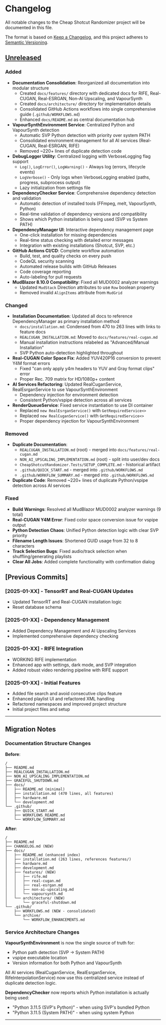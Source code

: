 # Changelog

All notable changes to the Cheap Shotcut Randomizer project will be documented in this file.

The format is based on [Keep a Changelog](https://keepachangelog.com/en/1.0.0/),
and this project adheres to [Semantic Versioning](https://semver.org/spec/v2.0.0.html).

## [Unreleased]

### Added
- **Documentation Consolidation**: Reorganized all documentation into modular structure
  - Created `docs/features/` directory with dedicated docs for RIFE, Real-CUGAN, Real-ESRGAN, Non-AI Upscaling, and VapourSynth
  - Created `docs/architecture/` directory for implementation details
  - Consolidated GitHub Actions workflows into single comprehensive guide (`.github/WORKFLOWS.md`)
  - Enhanced `docs/README.md` as central documentation hub
- **VapourSynthEnvironment Service**: Centralized Python and VapourSynth detection
  - Automatic SVP Python detection with priority over system PATH
  - Consolidated environment management for all AI services (Real-CUGAN, Real-ESRGAN, RIFE)
  - Removed ~220+ lines of duplicate detection code
- **DebugLogger Utility**: Centralized logging with VerboseLogging flag support
  - `Log()`, `LogError()`, `LogWarning()` - Always log (errors, lifecycle events)
  - `LogVerbose()` - Only logs when VerboseLogging enabled (paths, progress, subprocess output)
  - Lazy initialization from settings file
- **DependencyChecker Service**: Comprehensive dependency detection and validation
  - Automatic detection of installed tools (FFmpeg, melt, VapourSynth, Python)
  - Real-time validation of dependency versions and compatibility
  - Shows which Python installation is being used (SVP vs System PATH)
- **DependencyManager UI**: Interactive dependency management page
  - One-click installation for missing dependencies
  - Real-time status checking with detailed error messages
  - Integration with existing installations (Shotcut, SVP, etc.)
- **GitHub Actions CI/CD**: Complete workflow automation
  - Build, test, and quality checks on every push
  - CodeQL security scanning
  - Automated release builds with GitHub Releases
  - Code coverage reporting
  - Auto-labeling for pull requests
- **MudBlazor 8.10.0 Compatibility**: Fixed all MUD0002 analyzer warnings
  - Updated `MudStack` Direction attributes to use `Row` boolean property
  - Removed invalid `AlignItems` attribute from `MudGrid`

### Changed
- **Installation Documentation**: Updated all docs to reference DependencyManager as primary installation method
  - `docs/installation.md`: Condensed from 470 to 263 lines with links to feature docs
  - `REALCUGAN_INSTALLATION.md`: Moved to `docs/features/real-cugan.md`
  - Manual installation instructions relabeled as "Advanced/Manual Installation"
  - SVP Python auto-detection highlighted throughout
- **Real-CUGAN Color Space Fix**: Added YUV420P16 conversion to prevent Y4M format errors
  - Fixed "can only apply y4m headers to YUV and Gray format clips" error
  - Proper Rec. 709 matrix for HD/1080p+ content
- **AI Services Refactoring**: Updated RealCuganService, RealEsrganService to use VapourSynthEnvironment
  - Dependency injection for environment detection
  - Consistent Python/vspipe detection across all services
- **RenderQueueService**: Fixed service instantiation to use DI container
  - Replaced `new RealEsrganService()` with `GetRequiredService<>`
  - Replaced `new RealCuganService()` with `GetRequiredService<>`
  - Proper dependency injection for VapourSynthEnvironment

### Removed
- **Duplicate Documentation**:
  - `REALCUGAN_INSTALLATION.md` (root) - merged into `docs/features/real-cugan.md`
  - `NON_AI_UPSCALING_IMPLEMENTATION.md` (root) - split into user/dev docs
  - `CheapShotcutRandomizer.Tests/SETUP_COMPLETE.md` - historical artifact
  - `.github/QUICK_START.md` - merged into `.github/WORKFLOWS.md`
  - `.github/WORKFLOW_SUMMARY.md` - merged into `.github/WORKFLOWS.md`
- **Duplicate Code**: Removed ~220+ lines of duplicate Python/vspipe detection across AI services

### Fixed
- **Build Warnings**: Resolved all MudBlazor MUD0002 analyzer warnings (9 total)
- **Real-CUGAN Y4M Error**: Fixed color space conversion issue for vspipe output
- **Python Detection Chaos**: Unified Python detection logic with clear SVP priority
- **Filename Length Issues**: Shortened GUID usage from 32 to 8 characters
- **Track Selection Bugs**: Fixed audio/track selection when shuffling/generating playlists
- **Clear All Jobs**: Added complete functionality with confirmation dialog

## [Previous Commits]

### [2025-01-XX] - TensorRT and Real-CUGAN Updates
- Updated TensorRT and Real-CUGAN installation logic
- Reset database schema

### [2025-01-XX] - Dependency Management
- Added Dependency Management and AI Upscaling Services
- Implemented comprehensive dependency checking

### [2025-01-XX] - RIFE Integration
- WORKING RIFE implementation
- Enhanced app with settings, dark mode, and SVP integration
- Added robust video rendering pipeline with RIFE support

### [2025-01-XX] - Initial Features
- Added file search and avoid consecutive clips feature
- Enhanced playlist UI and refactored XML handling
- Refactored namespaces and improved project structure
- Initial project files and setup

---

## Migration Notes

### Documentation Structure Changes

**Before**:
```
/
├── README.md
├── REALCUGAN_INSTALLATION.md
├── NON_AI_UPSCALING_IMPLEMENTATION.md
├── GRACEFUL_SHUTDOWN.md
├── docs/
│   ├── README.md (minimal)
│   ├── installation.md (470 lines, all features)
│   ├── hardware.md
│   └── development.md
└── .github/
    ├── QUICK_START.md
    ├── WORKFLOWS_README.md
    └── WORKFLOW_SUMMARY.md
```

**After**:
```
/
├── README.md
├── CHANGELOG.md (NEW)
├── docs/
│   ├── README.md (enhanced index)
│   ├── installation.md (263 lines, references features/)
│   ├── hardware.md
│   ├── development.md
│   ├── features/ (NEW)
│   │   ├── rife.md
│   │   ├── real-cugan.md
│   │   ├── real-esrgan.md
│   │   ├── non-ai-upscaling.md
│   │   └── vapoursynth.md
│   └── architecture/ (NEW)
│       └── graceful-shutdown.md
└── .github/
    ├── WORKFLOWS.md (NEW - consolidated)
    └── archive/
        └── WORKFLOW_ENHANCEMENTS.md
```

### Service Architecture Changes

**VapourSynthEnvironment** is now the single source of truth for:
- Python path detection (SVP → System PATH)
- vspipe executable location
- Version information for both Python and VapourSynth

All AI services (RealCuganService, RealEsrganService, RifeInterpolationService) now use this centralized service instead of duplicate detection logic.

**DependencyChecker** now reports which Python installation is actually being used:
- "Python 3.11.5 (SVP's Python)" - when using SVP's bundled Python
- "Python 3.11.5 (System PATH)" - when using system Python

---

[Unreleased]: https://github.com/CheapNud/ShotcutRandomizer/compare/master...HEAD
